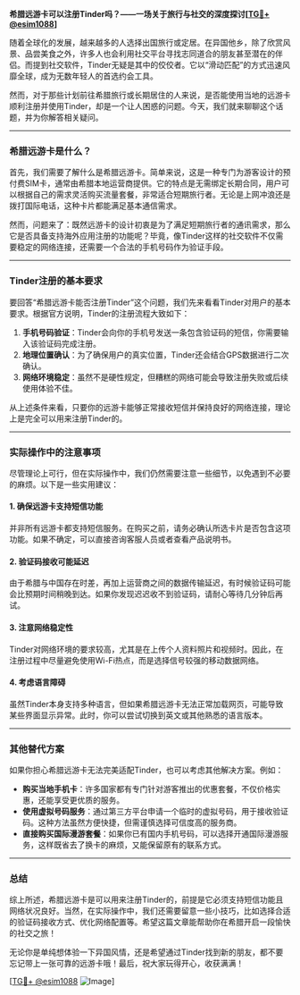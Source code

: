 **希腊远游卡可以注册Tinder吗？——一场关于旅行与社交的深度探讨[[TG💪+ @esim1088](https://t.me/s/esim1088)]**

随着全球化的发展，越来越多的人选择出国旅行或定居。在异国他乡，除了欣赏风景、品尝美食之外，许多人也会利用社交平台寻找志同道合的朋友甚至潜在的伴侣。而提到社交软件，Tinder无疑是其中的佼佼者。它以“滑动匹配”的方式迅速风靡全球，成为无数年轻人的首选约会工具。

然而，对于那些计划前往希腊旅行或长期居住的人来说，是否能使用当地的远游卡顺利注册并使用Tinder，却是一个让人困惑的问题。今天，我们就来聊聊这个话题，并为你解答相关疑问。

---

### 希腊远游卡是什么？

首先，我们需要了解什么是希腊远游卡。简单来说，这是一种专门为游客设计的预付费SIM卡，通常由希腊本地运营商提供。它的特点是无需绑定长期合同，用户可以根据自己的需求灵活购买流量套餐，非常适合短期旅行者。无论是上网冲浪还是拨打国际电话，这种卡片都能满足基本通信需求。

然而，问题来了：既然远游卡的设计初衷是为了满足短期旅行者的通讯需求，那么它是否具备支持海外应用注册的功能呢？毕竟，像Tinder这样的社交软件不仅需要稳定的网络连接，还需要一个合法的手机号码作为验证手段。

---

### Tinder注册的基本要求

要回答“希腊远游卡能否注册Tinder”这个问题，我们先来看看Tinder对用户的基本要求。根据官方说明，Tinder的注册流程大致如下：

1. **手机号码验证**：Tinder会向你的手机号发送一条包含验证码的短信，你需要输入该验证码完成注册。
2. **地理位置确认**：为了确保用户的真实位置，Tinder还会结合GPS数据进行二次确认。
3. **网络环境稳定**：虽然不是硬性规定，但糟糕的网络可能会导致注册失败或后续使用体验不佳。

从上述条件来看，只要你的远游卡能够正常接收短信并保持良好的网络连接，理论上是完全可以用来注册Tinder的。

---

### 实际操作中的注意事项

尽管理论上可行，但在实际操作中，我们仍然需要注意一些细节，以免遇到不必要的麻烦。以下是一些实用建议：

#### 1. 确保远游卡支持短信功能
并非所有远游卡都支持短信服务。在购买之前，请务必确认所选卡片是否包含这项功能。如果不确定，可以直接咨询客服人员或者查看产品说明书。

#### 2. 验证码接收可能延迟
由于希腊与中国存在时差，再加上运营商之间的数据传输延迟，有时候验证码可能会比预期时间稍晚到达。如果你发现迟迟收不到验证码，请耐心等待几分钟后再试。

#### 3. 注意网络稳定性
Tinder对网络环境的要求较高，尤其是在上传个人资料照片和视频时。因此，在注册过程中尽量避免使用Wi-Fi热点，而是选择信号较强的移动数据网络。

#### 4. 考虑语言障碍
虽然Tinder本身支持多种语言，但如果希腊远游卡无法正常加载网页，可能导致某些界面显示异常。此时，你可以尝试切换到英文或其他熟悉的语言版本。

---

### 其他替代方案

如果你担心希腊远游卡无法完美适配Tinder，也可以考虑其他解决方案。例如：

- **购买当地手机卡**：许多国家都有专门针对游客推出的优惠套餐，不仅价格实惠，还能享受更优质的服务。
- **使用虚拟号码服务**：通过第三方平台申请一个临时的虚拟号码，用于接收验证码。这种方法虽然方便快捷，但需谨慎选择可信度高的服务商。
- **直接购买国际漫游套餐**：如果你已有国内手机号码，可以选择开通国际漫游服务，这样既省去了换卡的麻烦，又能保留原有的联系方式。

---

### 总结

综上所述，希腊远游卡是可以用来注册Tinder的，前提是它必须支持短信功能且网络状况良好。当然，在实际操作中，我们还需要留意一些小技巧，比如选择合适的验证码接收方式、优化网络配置等。希望这篇文章能帮助你在希腊开启一段愉快的社交之旅！

无论你是单纯想体验一下异国风情，还是希望通过Tinder找到新的朋友，都不要忘记带上一张可靠的远游卡哦！最后，祝大家玩得开心，收获满满！

[[TG💪+ @esim1088](https://t.me/s/esim1088) ![Image](https://i.postimg.cc/4NQfJmqS/Snipaste-2025-05-13-00-14-12.png)]